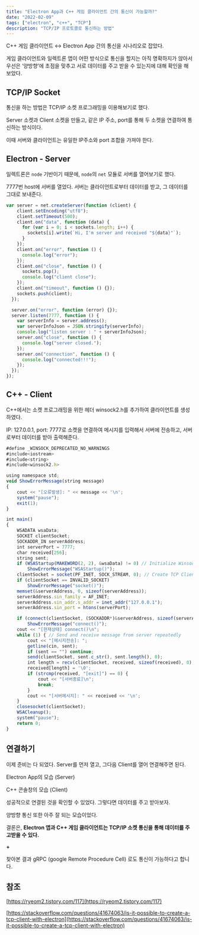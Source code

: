 ```yaml
---
title: "Electron App과 C++ 게임 클라이언트 간의 통신이 가능할까?"
date: "2022-02-09"
tags: ["electron", "c++", "TCP"]
description: "TCP/IP 프로토콜로 통신하는 방법"
---
```


C++ 게임 클라이언트 ↔ Electron App 간의 통신을 시나리오로 잡았다.

게임 클라이언트와 일렉트론 앱이 어떤 방식으로 통신을 할지는 아직 명확하지가 않아서 우선은 ‘양방향’에 초점을 맞추고 서로 데이터를 주고 받을 수 있는지에 대해 확인을 해보았다.

## TCP/IP Socket

통신을 하는 방법은 TCP/IP 소켓 프로그래밍을 이용해보기로 했다.

Server 소켓과 Client 소켓을 만들고, 같은 IP 주소, port를 통해 두 소켓을 연결하여 통신하는 방식이다.

이때 서버와 클라이언트는 유일한 IP주소와 port 조합을 가져야 한다.

## Electron - Server

일렉트론은 `node` 기반이기 때문에, `node`의 `net` 모듈로 서버를 열어보기로 했다.

7777번 host에 서버를 열었다. 서버는 클라이언트로부터 데이터를 받고, 그 데이터를 그대로 보내준다.

```jsx
var server = net.createServer(function (client) {
    client.setEncoding("utf8");
    client.setTimeout(500);
    client.on("data", function (data) {
      for (var i = 0; i < sockets.length; i++) {
        sockets[i].write(`Hi, I'm server and received "${data}"`);
      }
    });
    client.on("error", function () {
      console.log("error");
    });
    client.on("close", function () {
      sockets.pop();
      console.log("client close");
    });
    client.on("timeout", function () {});
    sockets.push(client);
  });

  server.on("error", function (error) {});
  server.listen(7777, function () {
    var serverInfo = server.address();
    var serverInfoJson = JSON.stringify(serverInfo);
    console.log("listen server : " + serverInfoJson);
    server.on("close", function () {
      console.log("server closed.");
    });
    server.on("connection", function () {
      console.log("connected!!!");
    });
  });
});
```

## C++ - Client

C++에서는 소켓 프로그래밍을 위한 헤더 winsock2.h를 추가하여 클라이언트를 생성하였다.

IP: 127.0.0.1, port: 7777로 소켓을 연결하여 메시지를 입력해서 서버에 전송하고, 서버로부터 데이터를 받아 출력해준다.

```jsx
#define _WINSOCK_DEPRECATED_NO_WARNINGS
#include<iostream>
#include<string>
#include<winsock2.h>

using namespace std;
void ShowErrorMessage(string message)
{
	cout << "[오류발생]: " << message << '\n';
	system("pause");
	exit(1);
}

int main()
{
	WSADATA wsaData;
	SOCKET clientSocket;
	SOCKADDR_IN serverAddress;
	int serverPort = 7777;
	char received[256];
	string sent;
	if (WSAStartup(MAKEWORD(2, 2), &wsaData) != 0) // Initialize Winsock
		ShowErrorMessage("WSAStartup()");
	clientSocket = socket(PF_INET, SOCK_STREAM, 0); // Create TCP Client Socket
	if (clientSocket == INVALID_SOCKET)
		ShowErrorMessage("socket()");
	memset(&serverAddress, 0, sizeof(serverAddress));
	serverAddress.sin_family = AF_INET;
	serverAddress.sin_addr.s_addr = inet_addr("127.0.0.1");
	serverAddress.sin_port = htons(serverPort);

	if (connect(clientSocket, (SOCKADDR*)&serverAddress, sizeof(serverAddress)) == SOCKET_ERROR)
		ShowErrorMessage("connect()");
	cout << "[현재상태] connect()\n";
	while (1) { // Send and receive message from server repeatedly
		cout << "[메시지전송]: ";
		getline(cin, sent);
		if (sent == "") continue;
		send(clientSocket, sent.c_str(), sent.length(), 0);
		int length = recv(clientSocket, received, sizeof(received), 0);
		received[length] = '\0';
		if (strcmp(received, "[exit]") == 0) {
			cout << "[서버종료]\n";
			break;
		}
		cout << "[서버메시지]: " << received << '\n';
	}
	closesocket(clientSocket);
	WSACleanup();
	system("pause");
	return 0;
}
```

## 연결하기

이제 준비는 다 되었다. Server를 먼저 열고, 그다음 Client를 열어 연결해주면 된다.

Electron App의 모습 (Server)

C++ 콘솔창의 모습 (Client)

성공적으로 연결된 것을 확인할 수 있었다. 그렇다면 데이터를 주고 받아보자.

양방향 통신 또한 아주 잘 되는 모습이었다.

결론은, **Electron 앱과 C++ 게임 클라이언트는 TCP/IP 소켓 통신을 통해 데이터를 주고받을 수 있다.**

**+**

찾아본 결과 gRPC (google Remote Procedure Cell) 로도 통신이 가능하다고 합니다.

## 참조

[https://ryeom2.tistory.com/117](https://ryeom2.tistory.com/117)

[https://stackoverflow.com/questions/41674063/is-it-possible-to-create-a-tcp-client-with-electron](https://stackoverflow.com/questions/41674063/is-it-possible-to-create-a-tcp-client-with-electron)

